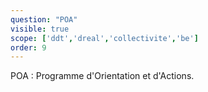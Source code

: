 ```yaml
---
question: "POA"
visible: true
scope: ['ddt','dreal','collectivite','be']
order: 9
---
```

POA : Programme d'Orientation et d'Actions. 
